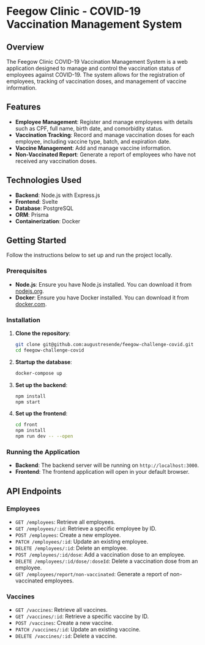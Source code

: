 # Feegow Clinic - COVID-19 Vaccination Management System

## Overview

The Feegow Clinic COVID-19 Vaccination Management System is a web application designed to manage and control the vaccination status of employees against COVID-19. The system allows for the registration of employees, tracking of vaccination doses, and management of vaccine information.

## Features

- **Employee Management**: Register and manage employees with details such as CPF, full name, birth date, and comorbidity status.
- **Vaccination Tracking**: Record and manage vaccination doses for each employee, including vaccine type, batch, and expiration date.
- **Vaccine Management**: Add and manage vaccine information.
- **Non-Vaccinated Report**: Generate a report of employees who have not received any vaccination doses.

## Technologies Used

- **Backend**: Node.js with Express.js
- **Frontend**: Svelte
- **Database**: PostgreSQL
- **ORM**: Prisma
- **Containerization**: Docker

## Getting Started

Follow the instructions below to set up and run the project locally.

### Prerequisites

- **Node.js**: Ensure you have Node.js installed. You can download it from [nodejs.org](https://nodejs.org/).
- **Docker**: Ensure you have Docker installed. You can download it from [docker.com](https://www.docker.com/).

### Installation

1. **Clone the repository**:
    ```sh
    git clone git@github.com:augustresende/feegow-challenge-covid.git
    cd feegow-challenge-covid
    ```

2. **Startup the database**:
    ```sh
    docker-compose up
    ```

3. **Set up the backend**:
    ```sh
    npm install
    npm start
    ```

4. **Set up the frontend**:
    ```sh
    cd front
    npm install
    npm run dev -- --open
    ```

### Running the Application

- **Backend**: The backend server will be running on `http://localhost:3000`.
- **Frontend**: The frontend application will open in your default browser.

## API Endpoints

### Employees

- `GET /employees`: Retrieve all employees.
- `GET /employees/:id`: Retrieve a specific employee by ID.
- `POST /employees`: Create a new employee.
- `PATCH /employees/:id`: Update an existing employee.
- `DELETE /employees/:id`: Delete an employee.
- `POST /employees/:id/dose`: Add a vaccination dose to an employee.
- `DELETE /employees/:id/dose/:doseId`: Delete a vaccination dose from an employee.
- `GET /employees/report/non-vaccinated`: Generate a report of non-vaccinated employees.

### Vaccines

- `GET /vaccines`: Retrieve all vaccines.
- `GET /vaccines/:id`: Retrieve a specific vaccine by ID.
- `POST /vaccines`: Create a new vaccine.
- `PATCH /vaccines/:id`: Update an existing vaccine.
- `DELETE /vaccines/:id`: Delete a vaccine.